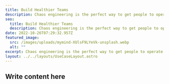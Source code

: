 ```yaml
---
title: Build Healthier Teams
description: Chaos engineering is the perfect way to get people to operate incidents will less anxiety, making them better prepared and more efficient when an incident happen.
seo:
  title: Build Healthier Teams
  description: Chaos engineering is the perfect way to get people to operate incidents will less anxiety, making them better prepared and more efficient when an incident happen.
date: 2022-10-26T07:29:32.957Z
featured_image:
  src: /images/uploads/mymind-XUlsF9LYeVk-unsplash.webp
  alt: ""
excerpt: Chaos engineering is the perfect way to get people to operate incidents will less anxiety, making them better prepared and more efficient when an incident happen.
layout: ../../layouts/UseCaseLayout.astro
---
```


## Write content here
